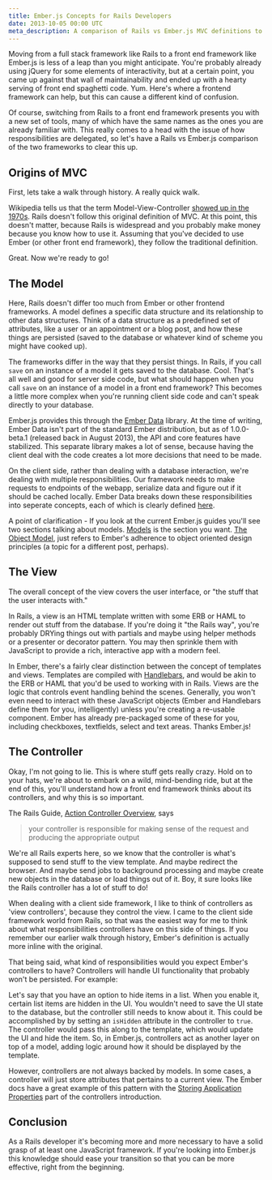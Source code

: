 ```yaml
---
title: Ember.js Concepts for Rails Developers
date: 2013-10-05 00:00 UTC
meta_description: A comparison of Rails vs Ember.js MVC definitions to understand the similarities and differences between how they delegate responsibilities.
---
```


<p>Moving from a full stack framework like Rails to a front end framework like Ember.js is less of a leap than you might anticipate. You're probably already using jQuery for some elements of interactivity, but at a certain point, you came up against that wall of maintainability and ended up with a hearty serving of front end spaghetti code. Yum. Here's where a frontend framework can help, but this can cause a different kind of confusion.</p>

<p>Of course, switching from Rails to a front end framework presents you with a new set of tools, many of which have the same names as the ones you are already familiar with. This really comes to a head with the issue of how responsibilities are delegated, so let's have a Rails vs Ember.js comparison of the two frameworks to clear this up.</p>

<h2>Origins of MVC</h2>

<p>First, lets take a walk through history. A really quick walk.</p>

<p>Wikipedia tells us that the term Model-View-Controller <a href="http://en.wikipedia.org/wiki/Model%E2%80%93view%E2%80%93controller">showed up in the 1970s</a>. Rails doesn't follow this original definition of MVC. At this point, this doesn't matter, because Rails is widespread and you probably make money because you know how to use it. Assuming that you've decided to use Ember (or other front end framework), they follow the traditional definition.</p>

<p>Great. Now we're ready to go!</p>

<h2>The Model</h2>

<p>Here, Rails doesn't differ too much from Ember or other frontend frameworks. A model defines a specific data structure and its relationship to other data structures. Think of a data structure as a predefined set of attributes, like a user or an appointment or a blog post, and how these things are persisted (saved to the database or whatever kind of scheme you might have cooked up).</p>

<p>The frameworks differ in the way that they persist things. In Rails, if you call <code>save</code> on an instance of a model it gets saved to the database. Cool. That's all well and good for server side code, but what should happen when you call <code>save</code> on an instance of a model in a front end framework? This becomes a little more complex when you're running client side code and can't speak directly to your database.</p>

<p>Ember.js provides this through the <a href="https://github.com/emberjs/data">Ember Data</a> library. At the time of writing, Ember Data isn't part of the standard Ember distribution, but as of 1.0.0-beta.1 (released back in August 2013), the API and core features have stabilized. This separate library makes a lot of sense, because having the client deal with the code creates a lot more decisions that need to be made.</p>

<p>On the client side, rather than dealing with a database interaction, we're dealing with multiple responsibilities. Our framework needs to make requests to endpoints of the webapp, serialize data and figure out if it should be cached locally. Ember Data breaks down these responsibilities into seperate concepts, each of which is clearly defined <a href="http://emberjs.com/guides/models/">here</a>.</p>

<p>A point of clarification - If you look at the current Ember.js guides you'll see two sections talking about models. <a href="http://emberjs.com/guides/models/">Models</a> is the section you want. <a href="http://emberjs.com/guides/object-model/classes-and-instances">The Object Model</a>, just refers to Ember's adherence to object oriented design principles (a topic for a different post, perhaps).</p>

<h2>The View</h2>

<p>The overall concept of the view covers the user interface, or "the stuff that the user interacts with."</p>

<p>In Rails, a view is an HTML template written with some ERB or HAML to render out stuff from the database. If you're doing it "the Rails way", you're probably DRYing things out with partials and maybe using helper methods or a presenter or decorator pattern. You may then sprinkle them with JavaScript to provide a rich, interactive app with a modern feel.</p>

<p>In Ember, there's a fairly clear distinction between the concept of templates and views. Templates are compiled with <a href="http://handlebarsjs.com/">Handlebars</a>, and would be akin to the ERB or HAML that you'd be used to working with in Rails. Views are the logic that controls event handling behind the scenes. Generally, you won't even need to interact with these JavaScript objects (Ember and Handlebars define them for you, intelligently) unless you're creating a re-usable component. Ember has already pre-packaged some of these for you, including checkboxes, textfields, select and text areas. Thanks Ember.js!</p>

<h2>The Controller</h2>

<p>Okay, I'm not going to lie. This is where stuff gets really crazy. Hold on to your hats, we're about to embark on a wild, mind-bending ride, but at the end of this, you'll understand how a front end framework thinks about its controllers, and why this is so important.</p>

<p>The Rails Guide, <a href="http://guides.rubyonrails.org/action_controller_overview.html">Action Controller Overview</a>, says</p>

<blockquote>
  <p>your controller is responsible for making sense of the request and producing the appropriate output</p>
</blockquote>

<p>We're all Rails experts here, so we know that the controller is what's supposed to send stuff to the view template. And maybe redirect the browser. And maybe send jobs to background processing and maybe create new objects in the database or load things out of it. Boy, it sure looks like the Rails controller has a lot of stuff to do!</p>

<p>When dealing with a client side framework, I like to think of controllers as 'view controllers', because they control the view. I came to the client side framework world from Rails, so that was the easiest way for me to think about what responsibilities controllers have on this side of things. If you remember our earlier walk through history, Ember's definition is actually more inline with the original.</p>

<p>That being said, what kind of responsibilities would you expect Ember's controllers to have? Controllers will handle UI functionality that probably won't be persisted. For example:</p>

<p>Let's say that you have an option to hide items in a list. When you enable it, certain list items are hidden in the UI. You wouldn't need to save the UI state to the database, but the controller still needs to know about it. This could be accomplished by by setting an <code>isHidden</code> attribute in the controller to <code>true</code>. The controller would pass this along to the template, which would update the UI and hide the item. So, in Ember.js, controllers act as another layer on top of a model, adding logic around how it should be displayed by the template.</p>

<p>However, controllers are not always backed by models. In some cases, a controller will just store attributes that pertains to a current view. The Ember docs have a great example of this pattern with the <a href="http://emberjs.com/guides/controllers/#toc_storing-application-properties">Storing Application Properties</a> part of the controllers introduction.</p>

<h2>Conclusion</h2>

<p>As a Rails developer it's becoming more and more necessary to have a solid grasp of at least one JavaScript framework. If you're looking into Ember.js this knowledge should ease your transition so that you can be more effective, right from the beginning.</p>
